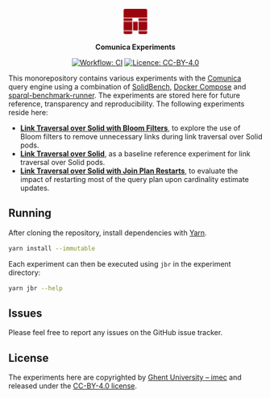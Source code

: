 <p align="center">
  <img alt="Comunica" src=".github/assets/logo.svg" width="50">
</p>

<p align="center">
  <strong>Comunica Experiments</strong>
</p>

<p align="center">
  <a href="https://github.com/surilindur/comunica-experiments/actions/workflows/ci.yml"><img alt="Workflow: CI" src=https://github.com/surilindur/comunica-experiments/actions/workflows/ci.yml/badge.svg?branch=main"></a>
  <a href="https://creativecommons.org/licenses/by/4.0/"><img alt="Licence: CC-BY-4.0" src="https://img.shields.io/badge/License-CC_BY_4.0-white.svg"></a>
</p>

This monorepository contains various experiments
with the [Comunica](https://github.com/comunica/comunica) query engine
using a combination of [SolidBench](https://github.com/SolidBench/SolidBench.js),
[Docker Compose](https://docs.docker.com/compose/)
and [sparql-benchmark-runner](https://github.com/comunica/sparql-benchmark-runner.js).
The experiments are stored here for future reference, transparency and reproducibility.
The following experiments reside here:

* [**Link Traversal over Solid with Bloom Filters**](experiments/ltqp-solid-bloom-filters/), to explore the use of Bloom filters to remove unnecessary links during link traversal over Solid pods.
* [**Link Traversal over Solid**](experiments/ltqp-solid-default/), as a baseline reference experiment for link traversal over Solid pods.
* [**Link Traversal over Solid with Join Plan Restarts**](experiments/ltqp-solid-join-restart/), to evaluate the impact of restarting most of the query plan upon cardinality estimate updates.

## Running

After cloning the repository, install dependencies with [Yarn](https://github.com/yarnpkg/berry).

```bash
yarn install --immutable
```

Each experiment can then be executed using `jbr` in the experiment directory:

```bash
yarn jbr --help
```

## Issues

Please feel free to report any issues on the GitHub issue tracker.

## License

The experiments here are copyrighted by [Ghent University – imec](http://idlab.ugent.be/)
and released under the [CC-BY-4.0 license](https://creativecommons.org/licenses/by/4.0/).
